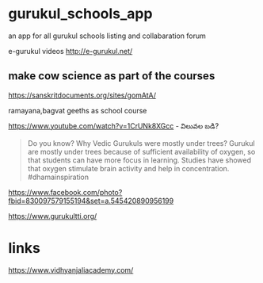 # gurukul_schools_app
an app for all gurukul schools listing and collabaration forum


e-gurukul videos http://e-gurukul.net/

## make cow science as part of the courses 
https://sanskritdocuments.org/sites/gomAtA/

ramayana,bagvat geeths as school course

https://www.youtube.com/watch?v=1CrUNk8XGcc - విలువల బడి?


>Do you know?
Why Vedic Gurukuls were mostly under trees?
Gurukul are mostly under trees because of sufficient availability of oxygen, so that students can have more focus in learning.
Studies have showed that oxygen stimulate brain activity and help in concentration.
#dhamainspiration
>
https://www.facebook.com/photo?fbid=830097579155194&set=a.545420890956199


https://www.gurukultti.org/


# links

https://www.vidhyanjaliacademy.com/
